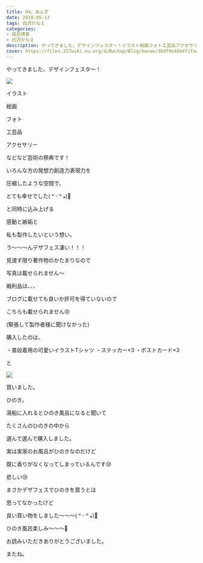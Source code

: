 ```yaml
---
title: 94。あんず
date: 2018-05-13
tags: 白沢かなえ
categories: 
- 成员博客
- 白沢かなえ
description: やってきました、デザインフェスタ〜！イラスト絵画フォト工芸品アクセサリーなどなど芸術の祭典です！いろんな方の発想力創造力表現力を...
cover: https://files.227wiki.eu.org/d/Backup/Blog/kanae/36df9e4de4f1fa4c58849ab1e5801.png 
---
```









やってきました、デザインフェスタ〜！


![](https://files.227wiki.eu.org/d/Backup/Blog/kanae/36df9e4de4f1fa4c58849ab1e5801.png)




イラスト

絵画

フォト

工芸品

アクセサリー




などなど芸術の祭典です！






いろんな方の発想力創造力表現力を

圧縮したような空間で、

とても幸せでした( ᵘ ᵕ ᵘ ⁎)🧡










と同時に込み上げる


感動と嫉妬と

私も製作したいという想い。








う〜〜〜んデザフェス凄い！！！


















見渡す限り著作物のかたまりなので

写真は載せられません〜







戦利品は、、、



ブログに載せても良いか許可を得ていないので

こちらも載せられません😢

(緊張して製作者様に聞けなかった)










購入したのは、



・普段着用の可愛いイラストTシャツ
・ステッカー×3
・ポストカード×3









と








![](https://files.227wiki.eu.org/d/Backup/Blog/kanae/36df9e4de4f1fa4c58849ab1e5801-01.jpg)



買いました。


ひのき。










湯船に入れるとひのき風呂になると聞いて

たくさんのひのきの中から

選んで選んで購入しました。








実は実家のお風呂がひのきなのだけど

既に香りがなくなってしまっているんです😢

悲しい😢








まさかデザフェスでひのきを買うとは

思ってなかったけど

良い買い物をしました〜〜〜( ᵘ ᵕ ᵘ ⁎)🧡















ひのき風呂楽しみ〜〜〜🛀




















お読みいただきありがとうございました。


またね。


